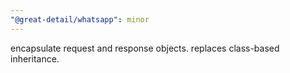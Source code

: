 ```yaml
---
"@great-detail/whatsapp": minor
---
```


encapsulate request and response objects. replaces class-based inheritance.
